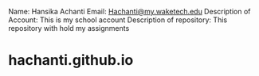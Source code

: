 Name: Hansika Achanti
Email: Hachanti@my.waketech.edu
Description of Account: This is my school account
Description of repository: This repository with hold my assignments

# hachanti.github.io
